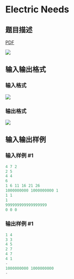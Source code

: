 # Electric Needs

## 题目描述

[problemUrl]: https://uva.onlinejudge.org/index.php?option=com_onlinejudge&Itemid=8&category=244&page=show_problem&problem=3394

[PDF](https://uva.onlinejudge.org/external/122/p12242.pdf)

![](https://cdn.luogu.com.cn/upload/vjudge_pic/UVA12242/9c0036d260d30fc0ad1c4a3857b20c379866702d.png)

## 输入输出格式

### 输入格式

![](https://cdn.luogu.com.cn/upload/vjudge_pic/UVA12242/a848142fb92ed5277576cec250b9ead4705f2fbd.png)

### 输出格式

![](https://cdn.luogu.com.cn/upload/vjudge_pic/UVA12242/8dd444e9828069fabd5136bea88a74c3cd20f543.png)

## 输入输出样例

### 输入样例 #1

```cpp
4 7 2
2 5
4 4
6
1 6 11 16 21 26
1000000000 1000000000 1
1 1
1
999999999999999999
0 0 0
```


### 输出样例 #1

```cpp
1 4
3 3
4 5
2 7
4 7
4 1
-
1000000000 1000000000
-
```


